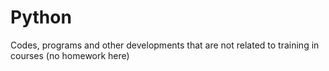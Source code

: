 # Python
Codes, programs and other developments that are not related to training in courses (no homework here)
